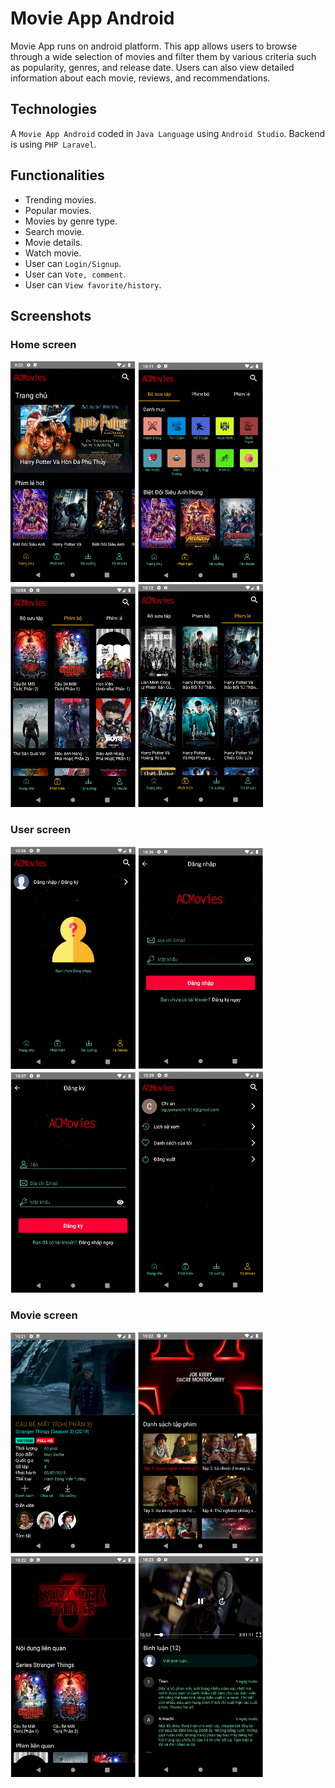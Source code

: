 # Movie App Android

Movie App runs on android platform. This app allows users to browse through a wide selection of movies and filter them by various criteria such as popularity, genres, and release date. Users can also view detailed information about each movie, reviews, and recommendations.

## Technologies

A `Movie App Android` coded in `Java Language` using `Android Studio`. Backend is using `PHP Laravel`.

## Functionalities

- Trending movies.
- Popular movies.
- Movies by genre type.
- Search movie.
- Movie details.
- Watch movie.
- User can `Login/Signup`.
- User can `Vote, comment`.
- User can `View favorite/history`.

## Screenshots
### Home screen
<div>
  <img src = "https://github.com/Nbtrien/acmovies-android/blob/master/app/src/main/res/drawable/ss.png" alt = "" width="200px"/>
  <img src = "https://github.com/Nbtrien/acmovies-android/blob/master/app/src/main/res/drawable/ss1.png" alt = "" width="200px"/>
  <img src = "https://github.com/Nbtrien/acmovies-android/blob/master/app/src/main/res/drawable/ss2.png" alt = "" width="200px"/>
  <img src = "https://github.com/Nbtrien/acmovies-android/blob/master/app/src/main/res/drawable/ss3.png" alt = "" width="200px"/>
</div>

### User screen
<div>
  <img src = "https://github.com/Nbtrien/acmovies-android/blob/master/app/src/main/res/drawable/ss10.png" alt = "" width="200px"/>
  <img src = "https://github.com/Nbtrien/acmovies-android/blob/master/app/src/main/res/drawable/ss4.png" alt = "" width="200px"/>
  <img src = "https://github.com/Nbtrien/acmovies-android/blob/master/app/src/main/res/drawable/ss11.png" alt = "" width="200px"/>
  <img src = "https://github.com/Nbtrien/acmovies-android/blob/master/app/src/main/res/drawable/ss9.png" alt = "" width="200px"/>
</div>

### Movie screen 
<div>
  <img src = "https://github.com/Nbtrien/acmovies-android/blob/master/app/src/main/res/drawable/ss5.png" alt = "" width="200px"/>
  <img src = "https://github.com/Nbtrien/acmovies-android/blob/master/app/src/main/res/drawable/ss6.png" alt = "" width="200px"/>
  <img src = "https://github.com/Nbtrien/acmovies-android/blob/master/app/src/main/res/drawable/ss7.png" alt = "" width="200px"/>
  <img src = "https://github.com/Nbtrien/acmovies-android/blob/master/app/src/main/res/drawable/ss8.png" alt = "" width="200px"/>
</div>
